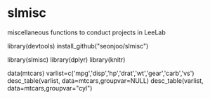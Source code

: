 # slmisc
miscellaneous functions to conduct projects in LeeLab

library(devtools)
install_github("seonjoo/slmisc")

library(slmisc)
library(dplyr)
library(knitr)

data(mtcars)
varlist=c('mpg','disp','hp','drat','wt','gear','carb','vs')
desc_table(varlist, data=mtcars,groupvar=NULL)
desc_table(varlist, data=mtcars,groupvar="cyl")
